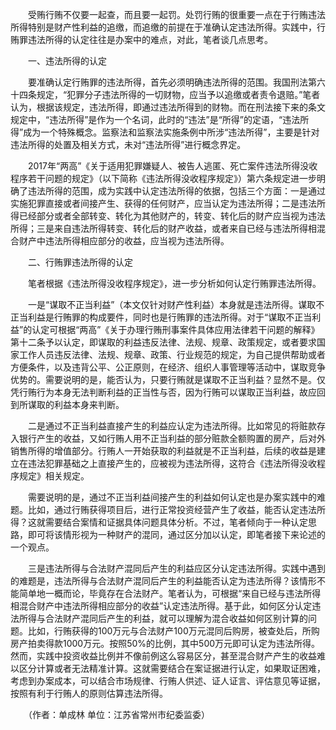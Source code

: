 　　受贿行贿不仅要一起查，而且要一起罚。处罚行贿的很重要一点在于行贿违法所得特别是财产性利益的追缴，而追缴的前提在于准确认定违法所得。实践中，行贿罪违法所得的认定往往是办案中的难点，对此，笔者谈几点思考。

　　一、违法所得的认定

　　要准确认定行贿罪的违法所得，首先必须明确违法所得的范围。我国刑法第六十四条规定，“犯罪分子违法所得的一切财物，应当予以追缴或者责令退赔。”笔者认为，根据该规定，违法所得，即通过违法所得到的财物。而在刑法接下来的条文规定中，“违法所得”是作为一个名词，此时的“违法”是“所得”的定语，“违法所得”成为一个特殊概念。监察法和监察法实施条例中所涉“违法所得”，主要是针对违法所得的处置及相关方式，未对“违法所得”进行概念界定。

　　2017年“两高”《关于适用犯罪嫌疑人、被告人逃匿、死亡案件违法所得没收程序若干问题的规定》（以下简称《违法所得没收程序规定》）第六条规定进一步明确了违法所得的范围，成为实践中认定违法所得的依据，包括三个方面：一是通过实施犯罪直接或者间接产生、获得的任何财产，应当认定为违法所得；二是违法所得已经部分或者全部转变、转化为其他财产的，转变、转化后的财产应当视为违法所得；三是来自违法所得转变、转化后的财产收益，或者来自已经与违法所得相混合财产中违法所得相应部分的收益，应当视为违法所得。

　　二、行贿罪违法所得的认定

　　笔者根据《违法所得没收程序规定》，进一步分析如何认定行贿罪违法所得。

　　一是“谋取不正当利益”（本文仅针对财产性利益）本身就是违法所得。谋取不正当利益是行贿罪的构成要件，同时也是行贿罪的违法所得。对于“谋取不正当利益”的认定可根据“两高”《关于办理行贿刑事案件具体应用法律若干问题的解释》第十二条予以认定，即谋取的利益违反法律、法规、规章、政策规定，或者要求国家工作人员违反法律、法规、规章、政策、行业规范的规定，为自己提供帮助或者方便条件，以及违背公平、公正原则，在经济、组织人事管理等活动中，谋取竞争优势的。需要说明的是，能否认为，只要行贿就是谋取不正当利益？显然不是。仅凭行贿行为本身无法判断利益的正当性与否，因为行贿可以谋取正当利益，故应回到所谋取的利益本身来判断。

　　二是通过不正当利益直接产生的利益应认定为违法所得。比如常见的将赃款存入银行产生的收益，又如行贿人用不正当利益的部分赃款全额购置的房产，后对外销售所得的增值部分。行贿人一开始获取的利益就是不正当利益，后续的收益是建立在违法犯罪基础之上直接产生的，应被视为违法所得，这符合《违法所得没收程序规定》相关规定。

　　需要说明的是，通过不正当利益间接产生的利益如何认定也是办案实践中的难题。比如，通过行贿获得项目后，进行正常投资经营产生了收益，能否认定违法所得？这就需要结合案情和证据具体问题具体分析。不过，笔者倾向于一种认定思路，即可将该情形视为一种财产的混同，通过区分加以认定，即笔者接下来论述的一个观点。

　　三是违法所得与合法财产混同后产生的利益应区分认定违法所得。实践中遇到的难题是，违法所得与合法财产混同后产生的利益能否认定为违法所得？该情形不能简单地一概而论，毕竟存在合法财产。笔者认为，可根据“来自已经与违法所得相混合财产中违法所得相应部分的收益”认定违法所得。基于此，如何区分认定违法所得与合法财产混同后产生的利益，就可以理解为混合收益如何区别计算的问题。比如，行贿获得的100万元与合法财产100万元混同后购房，被查处后，所购房产拍卖得款1000万元。按照50%的比例，其中500万元即可认定为违法所得。然而，实践中投资收益比例并不像前例这么容易区分，甚至混合财产产生的收益难以区分计算或者无法精准计算。这就需要结合在案证据进行认定，如果取证困难，考虑到办案成本，可以结合市场规律、行贿人供述、证人证言、评估意见等证据，按照有利于行贿人的原则估算违法所得。

　　（作者：单成林 单位：江苏省常州市纪委监委）